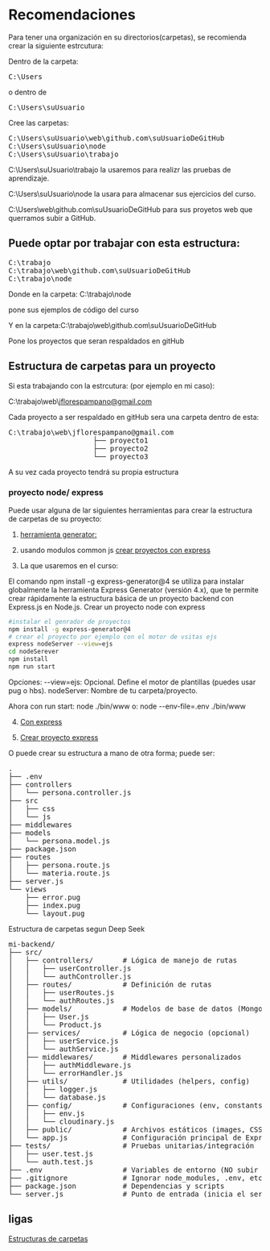 # Recomendaciones

Para tener una organización en su directorios(carpetas), se recomienda crear la siguiente estrcutura:

Dentro de la carpeta:
<pre>
C:\Users
</pre>
o dentro de
<pre>
C:\Users\suUsuario
</pre>

Cree las carpetas:

<pre>
C:\Users\suUsuario\web\github.com\suUsuarioDeGitHub
C:\Users\suUsuario\node
C:\Users\suUsuario\trabajo
</pre>

C:\Users\suUsuario\trabajo la usaremos para realizr las pruebas de aprendizaje.

C:\Users\suUsuario\node la usara para almacenar sus ejercicios del curso.

C:\Users\web\github.com\suUsuarioDeGitHub para sus proyetos web que querramos subir a GitHub.

## Puede optar por trabajar con esta estructura:

<pre>
C:\trabajo
C:\trabajo\web\github.com\suUsuarioDeGitHub
C:\trabajo\node
</pre>

Donde en la carpeta: C:\trabajo\node

pone sus ejemplos de código del curso

Y en la carpeta:C:\trabajo\web\github.com\suUsuarioDeGitHub

Pone los proyectos que seran respaldados en gitHub

## Estructura de carpetas para un proyecto

Si esta trabajando con la estrcutura:
(por ejemplo en mi caso):

C:\trabajo\web\jflorespampano@gmail.com

Cada proyecto a ser respaldado en gitHub sera una carpeta dentro de esta:

<pre>
C:\trabajo\web\jflorespampano@gmail.com
                    ├── proyecto1
                    ├── proyecto2
                    └── proyecto3
</pre>

A su vez cada proyecto tendrá su propia estructura
 
### proyecto node/ express

Puede usar alguna de lar siguientes herramientas para crear la estructura de carpetas de su proyecto:

1. [herramienta generator:](https://expressjs.com/es/starter/generator.html)


2. usando modulos common js
[crear proyectos con express](https://expressjs.com/es/starter/generator.html)

3. La que usaremos en el curso:

El comando npm install -g express-generator@4 se utiliza para instalar globalmente la herramienta Express Generator (versión 4.x), que te permite crear rápidamente la estructura básica de un proyecto backend con Express.js en Node.js.
Crear un proyecto node con express 
```sh
#instalar el genrador de proyectos
npm install -g express-generator@4
# crear el proyecto por ejemplo con el motor de vsitas ejs
express nodeServer --view=ejs
cd nodeSerever
npm install
npm run start
```

Opciones:
--view=ejs: Opcional. Define el motor de plantillas (puedes usar pug o hbs).
nodeServer: Nombre de tu carpeta/proyecto.

Ahora con run start: node ./bin/www
o: node --env-file=.env ./bin/www

4. [Con express](https://www.npmjs.com/package/express)

5. [Crear proyecto express](https://www.npmjs.com/package/express-create-app)

O puede crear su estructura a mano de otra forma; puede ser:
<pre>
.
├── .env
├── controllers
│   └── persona.controller.js
├── src
│   ├── css
│   └── js
├── middlewares
├── models
│   └── persona.model.js
├── package.json
├── routes
│   ├── persona.route.js
│   └── materia.route.js
├── server.js
└── views
    ├── error.pug
    ├── index.pug
    └── layout.pug
</pre>

Estructura de carpetas segun Deep Seek

<pre>
mi-backend/
├── src/
│   ├── controllers/       # Lógica de manejo de rutas
│   │   ├── userController.js
│   │   └── authController.js
│   ├── routes/            # Definición de rutas
│   │   ├── userRoutes.js
│   │   └── authRoutes.js
│   ├── models/            # Modelos de base de datos (Mongoose/SQL)
│   │   ├── User.js
│   │   └── Product.js
│   ├── services/          # Lógica de negocio (opcional)
│   │   ├── userService.js
│   │   └── authService.js
│   ├── middlewares/       # Middlewares personalizados
│   │   ├── authMiddleware.js
│   │   └── errorHandler.js
│   ├── utils/             # Utilidades (helpers, config)
│   │   ├── logger.js
│   │   └── database.js
│   ├── config/            # Configuraciones (env, constants)
│   │   ├── env.js
│   │   └── cloudinary.js
│   ├── public/            # Archivos estáticos (images, CSS)
│   └── app.js             # Configuración principal de Express
├── tests/                 # Pruebas unitarias/integración
│   ├── user.test.js
│   └── auth.test.js
├── .env                   # Variables de entorno (NO subir a Git)
├── .gitignore             # Ignorar node_modules, .env, etc.
├── package.json           # Dependencias y scripts
└── server.js              # Punto de entrada (inicia el servidor)
</pre>

## ligas

[Estructuras de carpetas](https://www.webreactiva.com/blog/organizar-estructura-proyecto-incremental)